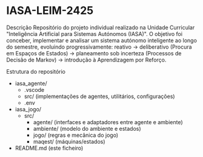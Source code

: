 # IASA-LEIM-2425

Descrição
Repositório do projeto individual realizado na Unidade Curricular "Inteligência Artificial para Sistemas Autónomos (IASA)". O objetivo foi conceber, implementar e analisar um sistema autónomo inteligente ao longo do semestre, evoluindo progressivamente: reativo → deliberativo (Procura em Espaços de Estados) → planeamento sob incerteza (Processos de Decisão de Markov) → introdução à Aprendizagem por Reforço.

Estrutura do repositório
- iasa_agente/
  - .vscode
  - src/ (implementações de agentes, utilitários, configurações)
  - .env
- iasa_jogo/
  - src/
    - agente/ (interfaces e adaptadores entre agente e ambiente)
    - ambiente/ (modelo do ambiente e estados)
    - jogo/ (regras e mecânica do jogo)
    - maqest/ (máquinas/estados)
- README.md (este ficheiro)
